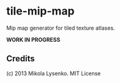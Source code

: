 tile-mip-map
============
Mip map generator for tiled texture atlases.


**WORK IN PROGRESS**


## Credits
(c) 2013 Mikola Lysenko. MIT License